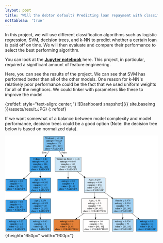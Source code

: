 ```yaml
---
layout: post
title: "Will the debtor default? Predicting loan repayment with classification algorithms"
nottableau: 'true'
---
```


In this project, we will use different classification algorithms such as logistic regression, SVM, decision trees, and k-NN to predict whether a certain loan is paid off on time. We will then evaluate and compare their performance to select the best performing algorithm.

You can look at the **[Jupyter notebook](https://nbviewer.jupyter.org/github/h2kh/loan-classification/blob/master/Loan%20classification.ipynb)** here. This project, in particular, required a significant amount of feature engineering.

Here, you can see the results of the project. We can see that SVM has performed better than all of the other models. One reason for k-NN's relatively poor performance could be the fact that we used uniform weights for all of the neighbors. We could tinker with parameters like these to improve the model. 

{:refdef: style="text-align: center;"}
![Dashboard snapshot]({{ site.baseimg }}/assets/result.JPG)
{: refdef}

If we want somewhat of a balance between model complexity and model performance, decision trees could be a good option (Note: the decision tree below is based on normalized data).


![Decision tree](/assets/dectree.png){:height="650px" width="900px"}

